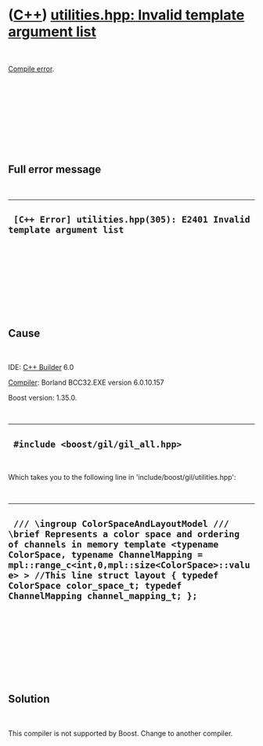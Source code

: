 



 

 

 

 

 

([C++](Cpp.htm)) [utilities.hpp: Invalid template argument list](CppCompileErrorUtilitiesHppInvalidTemplateArgumentList.htm)
============================================================================================================================

 

[Compile error](CppCompileError.htm).

 

 

 

 

 

Full error message
------------------

 

  -------------------------------------------------------------------------
  ` [C++ Error] utilities.hpp(305): E2401 Invalid template argument list`
  -------------------------------------------------------------------------

 

 

 

 

 

Cause
-----

 

IDE: [C++ Builder](CppBuilder.htm) 6.0

[Compiler](CppCompiler.htm): Borland BCC32.EXE version 6.0.10.157

Boost version: 1.35.0.

 

  -------------------------------------
  ` #include <boost/gil/gil_all.hpp>`
  -------------------------------------

 

Which takes you to the following line in
'include/boost/gil/utilities.hpp':

 

  ----------------------------------------------------------------------------------------------------------------------------------------------------------------------------------------------------------------------------------------------------------------------------------------------------------------------------------------
  ` /// \ingroup ColorSpaceAndLayoutModel /// \brief Represents a color space and ordering of channels in memory template <typename ColorSpace, typename ChannelMapping = mpl::range_c<int,0,mpl::size<ColorSpace>::value> > //This line struct layout { typedef ColorSpace color_space_t; typedef ChannelMapping channel_mapping_t; };`
  ----------------------------------------------------------------------------------------------------------------------------------------------------------------------------------------------------------------------------------------------------------------------------------------------------------------------------------------

 

 

 

 

 

Solution
--------

 

This compiler is not supported by Boost. Change to another compiler.

 

 

 

 

 





 



